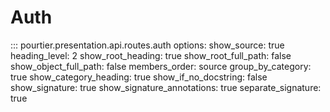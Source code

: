 # Auth

::: pourtier.presentation.api.routes.auth
    options:
      show_source: true
      heading_level: 2
      show_root_heading: true
      show_root_full_path: false
      show_object_full_path: false
      members_order: source
      group_by_category: true
      show_category_heading: true
      show_if_no_docstring: false
      show_signature: true
      show_signature_annotations: true
      separate_signature: true
